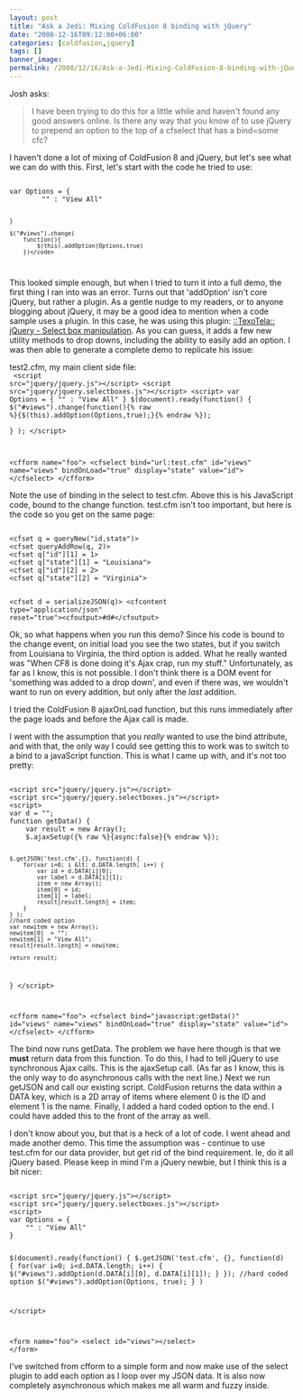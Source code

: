 ```yaml
---
layout: post
title: "Ask a Jedi: Mixing ColdFusion 8 binding with jQuery"
date: "2008-12-16T09:12:00+06:00"
categories: [coldfusion,jquery]
tags: []
banner_image: 
permalink: /2008/12/16/Ask-a-Jedi-Mixing-ColdFusion-8-binding-with-jQuery
---
```


Josh asks:

<blockquote>
<p>
I have been trying to do this for a little while and haven't found any good answers online. Is there any way that you know of to use jQuery to prepend an option to the top of a cfselect that has a bind=some cfc?
</p>
</blockquote>

I haven't done a lot of mixing of ColdFusion 8 and jQuery, but let's see what we can do with this. First, let's start with the code he tried to use:
<!--more-->
<code>
var Options = {
        "" : "View All"
        
    }
    
    $("#views").change(
        function(){
            $(this).addOption(Options,true)
        })</code>

</code>

This looked simple enough, but when I tried to turn it into a full demo, the first thing I ran into was an error. Turns out that 'addOption' isn't core jQuery, but rather a plugin. As a gentle nudge to my readers, or to anyone blogging about jQuery, it may be a good idea to mention when a code sample uses a plugin. In this case, he was using this plugin: <a href="http://www.texotela.co.uk/code/jquery/select/">::TexoTela:: jQuery - Select box manipulation</a>. As you can guess, it adds a few new utility methods to drop downs, including the ability to easily add an option. I was then able to generate a complete demo to replicate his issue:

test2.cfm, my main client side file:<br/>
<code>
&lt;script src="jquery/jquery.js"&gt;&lt;/script&gt;
&lt;script src="jquery/jquery.selectboxes.js"&gt;&lt;/script&gt;
&lt;script&gt;
var Options = {
"" : "View All"
}
$(document).ready(function() {
	$("#views").change(function(){% raw %}{$(this).addOption(Options,true);}{% endraw %});					  
}
);
&lt;/script&gt;


&lt;cfform name="foo"&gt;
&lt;cfselect bind="url:test.cfm" id="views" name="views" bindOnLoad="true" display="state" value="id"&gt;
&lt;/cfselect&gt;
&lt;/cfform&gt;
</code>

Note the use of binding in the select to test.cfm. Above this is his JavaScript code, bound to the change function. test.cfm isn't too important, but here is the code so you get on the same page:

<code>
&lt;cfset q = queryNew("id,state")&gt;
&lt;cfset queryAddRow(q, 2)&gt;
&lt;cfset q["id"][1] = 1&gt;
&lt;cfset q["state"][1] = "Louisiana"&gt;
&lt;cfset q["id"][2] = 2&gt;
&lt;cfset q["state"][2] = "Virginia"&gt;

&lt;cfset d = serializeJSON(q)&gt;
&lt;cfcontent type="application/json" reset="true"&gt;&lt;cfoutput&gt;#d#&lt;/cfoutput&gt;
</code>

Ok, so what happens when you run this demo? Since his code is bound to the change event, on initial load you see the two states, but if you switch from Louisiana to Virginia, the third option is added. What he really wanted was "When CF8 is done doing it's Ajax crap, run my stuff." Unfortunately, as far as I know, this is not possible. I don't think there is a DOM event for 'something was added to a drop down', and even if there was, we wouldn't want to run on every addition, but only after the <i>last</i> addition. 

I tried the ColdFusion 8 ajaxOnLoad function, but this runs immediately after the page loads and before the Ajax call is made. 

I went with the assumption that you <i>really</i> wanted to use the bind attribute, and with that, the only way I could see getting this to work was to switch to a bind to a javaScript function. This is what I came up with, and it's not too pretty:

<code>
&lt;script src="jquery/jquery.js"&gt;&lt;/script&gt;
&lt;script src="jquery/jquery.selectboxes.js"&gt;&lt;/script&gt;
&lt;script&gt;
var d = "";
function getData() {
	var result = new Array();
	$.ajaxSetup({% raw %}{async:false}{% endraw %});
	
	$.getJSON('test.cfm',{}, function(d) {
		for(var i=0; i &lt; d.DATA.length; i++) {
			var id = d.DATA[i][0];
			var label = d.DATA[i][1];
			item = new Array();
			item[0] = id;
			item[1] = label;
			result[result.length] = item;
		}
	} );
	//hard coded option 
	var newitem = new Array();
	newitem[0]  = "";
	newitem[1] = "View All";
	result[result.length] = newitem;
	
	return result;	
}
&lt;/script&gt;


&lt;cfform name="foo"&gt;
&lt;cfselect bind="javascript:getData()" id="views" name="views" bindOnLoad="true" display="state" value="id"&gt;
&lt;/cfselect&gt;
&lt;/cfform&gt;
</code>

The bind now runs getData. The problem we have here though is that we <b>must</b> return data from this function. To do this, I had to tell jQuery to use synchronous Ajax calls. This is the ajaxSetup call. (As far as I know, this is the only way to do asynchronous calls with the next line.) Next we run getJSON and call our existing script. ColdFusion returns the data within a DATA key, which is a 2D array of items where element 0 is the ID and element 1 is the name. Finally, I added a hard coded option to the end. I could have added this to the front of the array as well.

I don't know about you, but that is a heck of a lot of code. I went ahead and made another demo. This time the assumption was - continue to use test.cfm for our data provider, but get rid of the bind requirement. Ie, do it all jQuery based. Please keep in mind I'm a jQuery newbie, but I think this is a bit nicer:

<code>
&lt;script src="jquery/jquery.js"&gt;&lt;/script&gt;
&lt;script src="jquery/jquery.selectboxes.js"&gt;&lt;/script&gt;
&lt;script&gt;
var Options = {
	"" : "View All"        
}

$(document).ready(function() {
		$.getJSON('test.cfm', {}, function(d) {
			for(var i=0; i&lt;d.DATA.length; i++) {
				$("#views").addOption(d.DATA[i][0], d.DATA[i][1]);
			}
		});
		//hard coded option
		$("#views").addOption(Options, true);
	}
)

&lt;/script&gt;

&lt;form name="foo"&gt;
&lt;select id="views"&gt;&lt;/select&gt;
&lt;/form&gt;
</code>

I've switched from cfform to a simple form and now make use of the select plugin to add each option as I loop over my JSON data. It is also now completely asynchronous which makes me all warm and fuzzy inside.